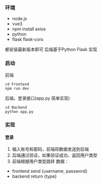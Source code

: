 ### 环境
* node.js
* vue3
* npm install axios
* python
* flask flask-cors

都安装最新版本即可
后端基于Python Flask 实现

### 启动
前端
```shell
cd Frontend
npm run dev
```
后端，登录接口(app.py 简单实现)
```shell
cd Backend
python app.py
```

### 实现
#### 登录
1. 输入账号和密码，前端将数据发送到后端
2. 后端通过验证，如果验证成功，返回用户类型
3. 前端根据用户类型跳转
数据：
* frontend send {username, password}
* backend return {type}